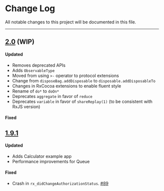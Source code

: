 # Change Log
All notable changes to this project will be documented in this file.

---

## [2.0](https://github.com/ReactiveX/RxSwift/pull/50) (WIP)

#### Updated

* Removes deprecated APIs
* Adds `ObservableType`
* Moved from using `>-` operator to protocol extensions
* Change from `disposeBag.addDisposable` to `disposable.addDisposableTo`
* Changes in RxCocoa extensions to enable fluent style
* Rename of `do*` to `doOn*`
* Deprecates `aggregate` in favor of `reduce`
* Deprecates `variable` in favor of `shareReplay(1)` (to be consistent with RxJS version)


#### Fixed

## [1.9.1](https://github.com/ReactiveX/RxSwift/releases/tag/1.9.1)

#### Updated

* Adds Calculator example app
* Performance improvements for Queue

#### Fixed

* Crash in `rx_didChangeAuthorizationStatus`. [#89](https://github.com/ReactiveX/RxSwift/issues/89)

